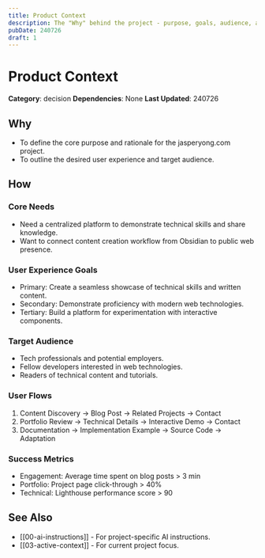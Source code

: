 ```yaml
---
title: Product Context
description: The "Why" behind the project - purpose, goals, audience, and success metrics.
pubDate: 240726
draft: 1
---
```


# Product Context

**Category**: decision
**Dependencies**: None
**Last Updated**: 240726

## Why
- To define the core purpose and rationale for the jasperyong.com project.
- To outline the desired user experience and target audience.

## How

### Core Needs
- Need a centralized platform to demonstrate technical skills and share knowledge.
- Want to connect content creation workflow from Obsidian to public web presence.

### User Experience Goals
- Primary: Create a seamless showcase of technical skills and written content.
- Secondary: Demonstrate proficiency with modern web technologies.
- Tertiary: Build a platform for experimentation with interactive components.

### Target Audience
- Tech professionals and potential employers.
- Fellow developers interested in web technologies.
- Readers of technical content and tutorials.

### User Flows
1.  Content Discovery → Blog Post → Related Projects → Contact
2.  Portfolio Review → Technical Details → Interactive Demo → Contact
3.  Documentation → Implementation Example → Source Code → Adaptation

### Success Metrics
- Engagement: Average time spent on blog posts > 3 min
- Portfolio: Project page click-through > 40%
- Technical: Lighthouse performance score > 90

## See Also
- [[00-ai-instructions]] - For project-specific AI instructions.
- [[03-active-context]] - For current project focus. 